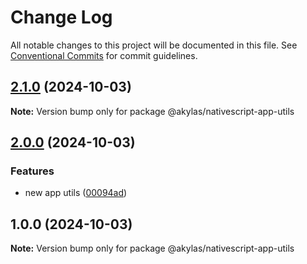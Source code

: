 # Change Log

All notable changes to this project will be documented in this file.
See [Conventional Commits](https://conventionalcommits.org) for commit guidelines.

## [2.1.0](https://github.com/akylas/nativescript-app-utils/compare/v2.0.0...v2.1.0) (2024-10-03)

**Note:** Version bump only for package @akylas/nativescript-app-utils

## [2.0.0](https://github.com/akylas/nativescript-app-utils/compare/v1.0.0...v2.0.0) (2024-10-03)

### Features

* new app utils ([00094ad](https://github.com/akylas/nativescript-app-utils/commit/00094ad84b16d13f565747ea235c05520261076d))

## 1.0.0 (2024-10-03)

**Note:** Version bump only for package @akylas/nativescript-app-utils
